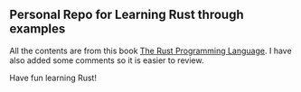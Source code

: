 ## Personal Repo for Learning Rust through examples 

All the contents are from this book [The Rust Programming Language](https://doc.rust-lang.org/book/title-page.html). 
I have also added some comments so it is easier to review.


Have fun learning Rust! 
